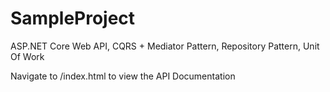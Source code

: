 # SampleProject
ASP.NET Core Web API, CQRS + Mediator Pattern, Repository Pattern, Unit Of Work

Navigate to /index.html to view the API Documentation
